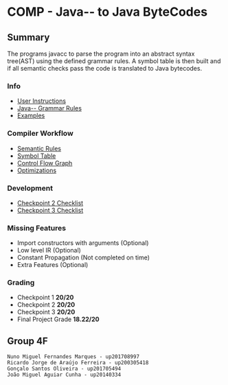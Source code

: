 # COMP - Java-- to Java ByteCodes

## Summary

The programs javacc to parse the program into an abstract syntax tree(AST) using the defined grammar rules. A symbol table is then built and if all semantic checks pass the code is translated to Java bytecodes.

### Info
* [User Instructions](docs/User_Guide.md)
* [Java-- Grammar Rules](docs/java--.md)
* [Examples](docs/Examples.md)

### Compiler Workflow
* [Semantic Rules](docs/Semantic.md)
* [Symbol Table](docs/SymTable.md)
* [Control Flow Graph](docs/CFG.md)
* [Optimizations](docs/optimizations.md)

### Development
* [Checkpoint 2 Checklist](docs/CP2_Checklist.md)
* [Checkpoint 3 Checklist](docs/CP3_Checklist.md)

### Missing Features
* Import constructors with arguments (Optional)
* Low level IR (Optional)
* Constant Propagation (Not completed on time)
* Extra Features (Optional)

### Grading
* Checkpoint 1 **20/20**
* Checkpoint 2 **20/20**
* Checkpoint 3 **20/20**
* Final Project Grade **18.22/20**


## Group 4F
    Nuno Miguel Fernandes Marques - up201708997
    Ricardo Jorge de Araújo Ferreira - up200305418
    Gonçalo Santos Oliveira - up201705494
    João Miguel Aguiar Cunha - up20140334
